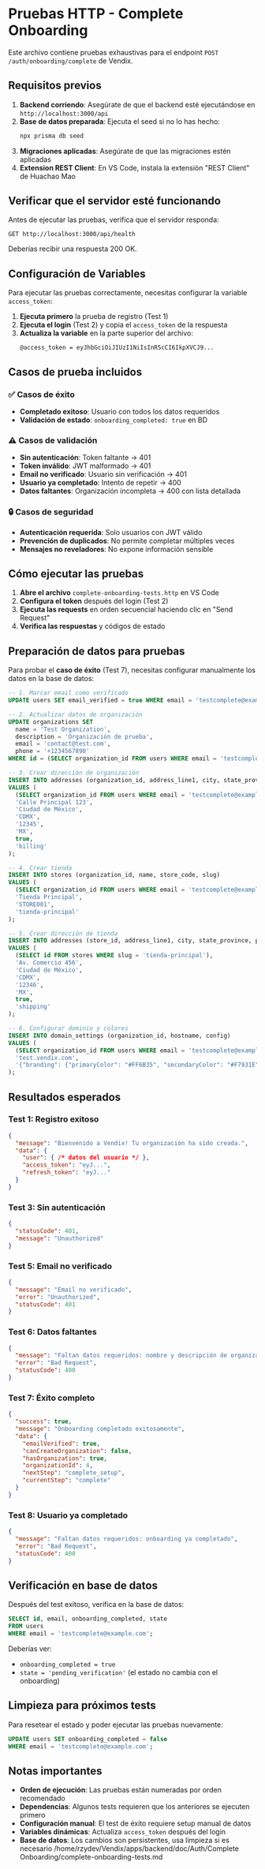 # Pruebas HTTP - Complete Onboarding

Este archivo contiene pruebas exhaustivas para el endpoint `POST /auth/onboarding/complete` de Vendix.

## Requisitos previos

1. **Backend corriendo**: Asegúrate de que el backend esté ejecutándose en `http://localhost:3000/api`
2. **Base de datos preparada**: Ejecuta el seed si no lo has hecho:
   ```bash
   npx prisma db seed
   ```
3. **Migraciones aplicadas**: Asegúrate de que las migraciones estén aplicadas
4. **Extension REST Client**: En VS Code, instala la extensión "REST Client" de Huachao Mao

## Verificar que el servidor esté funcionando

Antes de ejecutar las pruebas, verifica que el servidor responda:

```
GET http://localhost:3000/api/health
```

Deberías recibir una respuesta 200 OK.

## Configuración de Variables

Para ejecutar las pruebas correctamente, necesitas configurar la variable `access_token`:

1. **Ejecuta primero** la prueba de registro (Test 1)
2. **Ejecuta el login** (Test 2) y copia el `access_token` de la respuesta
3. **Actualiza la variable** en la parte superior del archivo:
   ```
   @access_token = eyJhbGciOiJIUzI1NiIsInR5cCI6IkpXVCJ9...
   ```

## Casos de prueba incluidos

### ✅ Casos de éxito
- **Completado exitoso**: Usuario con todos los datos requeridos
- **Validación de estado**: `onboarding_completed: true` en BD

### ⚠️ Casos de validación
- **Sin autenticación**: Token faltante → 401
- **Token inválido**: JWT malformado → 401
- **Email no verificado**: Usuario sin verificación → 401
- **Usuario ya completado**: Intento de repetir → 400
- **Datos faltantes**: Organización incompleta → 400 con lista detallada

### 🔒 Casos de seguridad
- **Autenticación requerida**: Solo usuarios con JWT válido
- **Prevención de duplicados**: No permite completar múltiples veces
- **Mensajes no reveladores**: No expone información sensible

## Cómo ejecutar las pruebas

1. **Abre el archivo** `complete-onboarding-tests.http` en VS Code
2. **Configura el token** después del login (Test 2)
3. **Ejecuta las requests** en orden secuencial haciendo clic en "Send Request"
4. **Verifica las respuestas** y códigos de estado

## Preparación de datos para pruebas

Para probar el **caso de éxito** (Test 7), necesitas configurar manualmente los datos en la base de datos:

```sql
-- 1. Marcar email como verificado
UPDATE users SET email_verified = true WHERE email = 'testcomplete@example.com';

-- 2. Actualizar datos de organización
UPDATE organizations SET
  name = 'Test Organization',
  description = 'Organización de prueba',
  email = 'contact@test.com',
  phone = '+1234567890'
WHERE id = (SELECT organization_id FROM users WHERE email = 'testcomplete@example.com');

-- 3. Crear dirección de organización
INSERT INTO addresses (organization_id, address_line1, city, state_province, postal_code, country_code, is_primary, type)
VALUES (
  (SELECT organization_id FROM users WHERE email = 'testcomplete@example.com'),
  'Calle Principal 123',
  'Ciudad de México',
  'CDMX',
  '12345',
  'MX',
  true,
  'billing'
);

-- 4. Crear tienda
INSERT INTO stores (organization_id, name, store_code, slug)
VALUES (
  (SELECT organization_id FROM users WHERE email = 'testcomplete@example.com'),
  'Tienda Principal',
  'STORE001',
  'tienda-principal'
);

-- 5. Crear dirección de tienda
INSERT INTO addresses (store_id, address_line1, city, state_province, postal_code, country_code, is_primary, type)
VALUES (
  (SELECT id FROM stores WHERE slug = 'tienda-principal'),
  'Av. Comercio 456',
  'Ciudad de México',
  'CDMX',
  '12346',
  'MX',
  true,
  'shipping'
);

-- 6. Configurar dominio y colores
INSERT INTO domain_settings (organization_id, hostname, config)
VALUES (
  (SELECT organization_id FROM users WHERE email = 'testcomplete@example.com'),
  'test.vendix.com',
  '{"branding": {"primaryColor": "#FF6B35", "secondaryColor": "#F7931E"}}'
);
```

## Resultados esperados

### Test 1: Registro exitoso
```json
{
  "message": "Bienvenido a Vendix! Tu organización ha sido creada.",
  "data": {
    "user": { /* datos del usuario */ },
    "access_token": "eyJ...",
    "refresh_token": "eyJ..."
  }
}
```

### Test 3: Sin autenticación
```json
{
  "statusCode": 401,
  "message": "Unauthorized"
}
```

### Test 5: Email no verificado
```json
{
  "message": "Email no verificado",
  "error": "Unauthorized",
  "statusCode": 401
}
```

### Test 6: Datos faltantes
```json
{
  "message": "Faltan datos requeridos: nombre y descripción de organización, email y teléfono de organización, dirección de organización, al menos una tienda configurada, configuración de dominio",
  "error": "Bad Request",
  "statusCode": 400
}
```

### Test 7: Éxito completo
```json
{
  "success": true,
  "message": "Onboarding completado exitosamente",
  "data": {
    "emailVerified": true,
    "canCreateOrganization": false,
    "hasOrganization": true,
    "organizationId": 4,
    "nextStep": "complete_setup",
    "currentStep": "complete"
  }
}
```

### Test 8: Usuario ya completado
```json
{
  "message": "Faltan datos requeridos: onboarding ya completado",
  "error": "Bad Request",
  "statusCode": 400
}
```

## Verificación en base de datos

Después del test exitoso, verifica en la base de datos:

```sql
SELECT id, email, onboarding_completed, state
FROM users
WHERE email = 'testcomplete@example.com';
```

Deberías ver:
- `onboarding_completed = true`
- `state = 'pending_verification'` (el estado no cambia con el onboarding)

## Limpieza para próximos tests

Para resetear el estado y poder ejecutar las pruebas nuevamente:

```sql
UPDATE users SET onboarding_completed = false
WHERE email = 'testcomplete@example.com';
```

## Notas importantes

- **Orden de ejecución**: Las pruebas están numeradas por orden recomendado
- **Dependencias**: Algunos tests requieren que los anteriores se ejecuten primero
- **Configuración manual**: El test de éxito requiere setup manual de datos
- **Variables dinámicas**: Actualiza `access_token` después del login
- **Base de datos**: Los cambios son persistentes, usa limpieza si es necesario</content>
<parameter name="filePath">/home/rzydev/Vendix/apps/backend/doc/Auth/Complete Onboarding/complete-onboarding-tests.md
